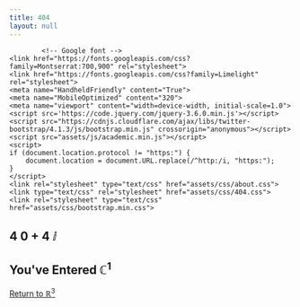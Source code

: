```yaml
---
title: 404
layout: null
---
```


<head>
	<link rel="icon" href="assets/img/icon.png" type="image/png">
	<title>Spencer Riley | 404</title>
	<link rel="stylesheet" href="https://cdnjs.cloudflare.com/ajax/libs/academicons/1.8.6/css/academicons.min.css" crossorigin="anonymous">
	<link rel="stylesheet" href="https://code.getmdl.io/1.3.0/material.cyan-indigo.min.css" />
	<link rel="stylesheet" href="https://cdn.jsdelivr.net/gh/devicons/devicon@v2.12.0/devicon.min.css">
	<link rel="stylesheet" href="https://use.fontawesome.com/releases/v5.6.0/css/all.css" crossorigin="anonymous">
	<link rel="stylesheet" href="https://fonts.googleapis.com/icon?family=Material+Icons">
		
			<!-- Google font -->
	<link href="https://fonts.googleapis.com/css?family=Montserrat:700,900" rel="stylesheet">
	<link href="https://fonts.googleapis.com/css?family=Limelight" rel="stylesheet">
	<meta name="HandheldFriendly" content="True">
	<meta name="MobileOptimized" content="320">
	<meta name="viewport" content="width=device-width, initial-scale=1.0">
	<script src='https://code.jquery.com/jquery-3.6.0.min.js'></script>
	<script src="https://cdnjs.cloudflare.com/ajax/libs/twitter-bootstrap/4.1.3/js/bootstrap.min.js" crossorigin="anonymous"></script>
	<script src="assets/js/academic.min.js"></script>
	<script>
	if (document.location.protocol != "https:") {
	    document.location = document.URL.replace(/^http:/i, "https:");
	}
	</script>
	<link rel="stylesheet" type="text/css" href="assets/css/about.css">
	<link type="text/css" rel="stylesheet" href="assets/css/404.css">
	<link rel="stylesheet" type="text/css" href="assets/css/bootstrap.min.css">
</head>
<body id="top" data-spy="scroll" class="dark" data-offset="71">
	<div id="main" role="main">
		<section class="home-section">
			<div id="notfound">
				<div class="notfound">
					<div class="notfound-404">
						<h1 style="border: 0">4 0 + 4 &#8520;</h1>
						<h2 style="border: 0">You've Entered &#8450;<sup>1</sup></h2>
					</div>
					<a href="index.html">Return to &#8477;<sup>3</sup></a>
				</div>
			</div>
		</section>
	</div>
</body>
